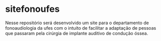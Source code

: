 # sitefonoufes
Nesse repositório será desenvolvido um site para o departamento de fonoaudiologia da ufes
com o intuito de facilitar a adaptação de pessoas que passaram pela cirúrgia de implante 
auditivo de condução óssea.

